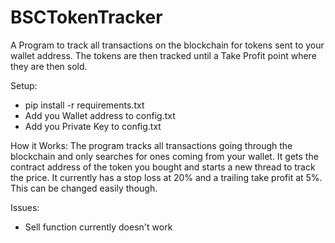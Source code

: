 # BSCTokenTracker
A Program to track all transactions on the blockchain for tokens sent to your wallet address. The tokens are then tracked until a Take Profit point where they are then sold.

Setup:
- pip install -r requirements.txt
- Add you Wallet address to config.txt
- Add you Private Key to config.txt

How it Works:
The program tracks all transactions going through the blockchain and only searches for ones coming from your wallet. It gets the contract address of the token you bought and starts a new thread to track the price. It currently has a stop loss at 20% and a trailing take profit at 5%. This can be changed easily though.

Issues:
- Sell function currently doesn't work
